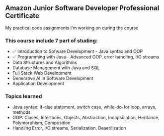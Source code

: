 <h2> Amazon Junior Software Developer Professional Certificate </h2>

<p> My practical code assignments I'm working on during the course </p>

<h3> This course include 7 part of studing: </h3>

<ul> 
  <li> ✅ Introduction to Sofware Development - Java syntax and OOP </li>
  <li> ✅ Programming with Java - Advanced OOP, error handling, I/O streams </li>
  <li> Data Structures and Algorithms </li>
  <li> Database Management with Java and SQL </li>
  <li> Full Stack Web Development </li>
  <li> Generative AI in Software Development </li>
  <li> Application Development </li>

</ul>

<h3> Topics learned </h3>
<ul>
  <li> Java syntax: If-else statement, switch case, while-do-for loop, arrays, methods </li>
  <li> OOP: Clases, Interfaces, Objects, Abstraction, Incapsulation, Heritance, Polymorphism, Composition </li>
  <li> Handling Error, I/O streams, Serialization, Deserilization </li>

</ul>


